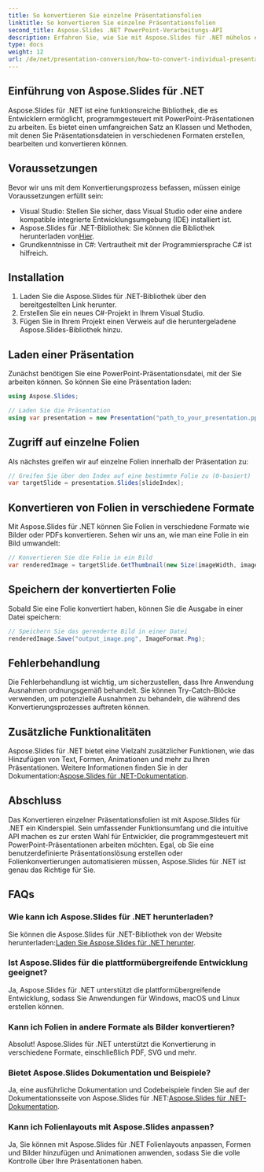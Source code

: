 ```yaml
---
title: So konvertieren Sie einzelne Präsentationsfolien
linktitle: So konvertieren Sie einzelne Präsentationsfolien
second_title: Aspose.Slides .NET PowerPoint-Verarbeitungs-API
description: Erfahren Sie, wie Sie mit Aspose.Slides für .NET mühelos einzelne Präsentationsfolien konvertieren. Erstellen, bearbeiten und speichern Sie Folien programmgesteuert.
type: docs
weight: 12
url: /de/net/presentation-conversion/how-to-convert-individual-presentation-slides/
---
```


## Einführung von Aspose.Slides für .NET

Aspose.Slides für .NET ist eine funktionsreiche Bibliothek, die es Entwicklern ermöglicht, programmgesteuert mit PowerPoint-Präsentationen zu arbeiten. Es bietet einen umfangreichen Satz an Klassen und Methoden, mit denen Sie Präsentationsdateien in verschiedenen Formaten erstellen, bearbeiten und konvertieren können.

## Voraussetzungen

Bevor wir uns mit dem Konvertierungsprozess befassen, müssen einige Voraussetzungen erfüllt sein:

- Visual Studio: Stellen Sie sicher, dass Visual Studio oder eine andere kompatible integrierte Entwicklungsumgebung (IDE) installiert ist.
-  Aspose.Slides für .NET-Bibliothek: Sie können die Bibliothek herunterladen von[Hier](https://releases.aspose.com/slides/net).
- Grundkenntnisse in C#: Vertrautheit mit der Programmiersprache C# ist hilfreich.

## Installation

1. Laden Sie die Aspose.Slides für .NET-Bibliothek über den bereitgestellten Link herunter.
2. Erstellen Sie ein neues C#-Projekt in Ihrem Visual Studio.
3. Fügen Sie in Ihrem Projekt einen Verweis auf die heruntergeladene Aspose.Slides-Bibliothek hinzu.

## Laden einer Präsentation

Zunächst benötigen Sie eine PowerPoint-Präsentationsdatei, mit der Sie arbeiten können. So können Sie eine Präsentation laden:

```csharp
using Aspose.Slides;

// Laden Sie die Präsentation
using var presentation = new Presentation("path_to_your_presentation.pptx");
```

## Zugriff auf einzelne Folien

Als nächstes greifen wir auf einzelne Folien innerhalb der Präsentation zu:

```csharp
// Greifen Sie über den Index auf eine bestimmte Folie zu (0-basiert)
var targetSlide = presentation.Slides[slideIndex];
```

## Konvertieren von Folien in verschiedene Formate

Mit Aspose.Slides für .NET können Sie Folien in verschiedene Formate wie Bilder oder PDFs konvertieren. Sehen wir uns an, wie man eine Folie in ein Bild umwandelt:

```csharp
// Konvertieren Sie die Folie in ein Bild
var renderedImage = targetSlide.GetThumbnail(new Size(imageWidth, imageHeight));
```

## Speichern der konvertierten Folie

Sobald Sie eine Folie konvertiert haben, können Sie die Ausgabe in einer Datei speichern:

```csharp
// Speichern Sie das gerenderte Bild in einer Datei
renderedImage.Save("output_image.png", ImageFormat.Png);
```

## Fehlerbehandlung

Die Fehlerbehandlung ist wichtig, um sicherzustellen, dass Ihre Anwendung Ausnahmen ordnungsgemäß behandelt. Sie können Try-Catch-Blöcke verwenden, um potenzielle Ausnahmen zu behandeln, die während des Konvertierungsprozesses auftreten können.

## Zusätzliche Funktionalitäten

 Aspose.Slides für .NET bietet eine Vielzahl zusätzlicher Funktionen, wie das Hinzufügen von Text, Formen, Animationen und mehr zu Ihren Präsentationen. Weitere Informationen finden Sie in der Dokumentation:[Aspose.Slides für .NET-Dokumentation](https://reference.aspose.com/slides/net).

## Abschluss

Das Konvertieren einzelner Präsentationsfolien ist mit Aspose.Slides für .NET ein Kinderspiel. Sein umfassender Funktionsumfang und die intuitive API machen es zur ersten Wahl für Entwickler, die programmgesteuert mit PowerPoint-Präsentationen arbeiten möchten. Egal, ob Sie eine benutzerdefinierte Präsentationslösung erstellen oder Folienkonvertierungen automatisieren müssen, Aspose.Slides für .NET ist genau das Richtige für Sie.

## FAQs

### Wie kann ich Aspose.Slides für .NET herunterladen?

 Sie können die Aspose.Slides für .NET-Bibliothek von der Website herunterladen:[Laden Sie Aspose.Slides für .NET herunter](https://releases.aspose.com/slides/net).

### Ist Aspose.Slides für die plattformübergreifende Entwicklung geeignet?

Ja, Aspose.Slides für .NET unterstützt die plattformübergreifende Entwicklung, sodass Sie Anwendungen für Windows, macOS und Linux erstellen können.

### Kann ich Folien in andere Formate als Bilder konvertieren?

Absolut! Aspose.Slides für .NET unterstützt die Konvertierung in verschiedene Formate, einschließlich PDF, SVG und mehr.

### Bietet Aspose.Slides Dokumentation und Beispiele?

 Ja, eine ausführliche Dokumentation und Codebeispiele finden Sie auf der Dokumentationsseite von Aspose.Slides für .NET:[Aspose.Slides für .NET-Dokumentation](https://reference.aspose.com/slides/net).

### Kann ich Folienlayouts mit Aspose.Slides anpassen?

Ja, Sie können mit Aspose.Slides für .NET Folienlayouts anpassen, Formen und Bilder hinzufügen und Animationen anwenden, sodass Sie die volle Kontrolle über Ihre Präsentationen haben.